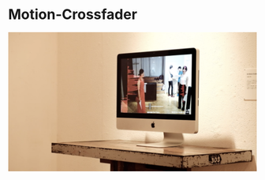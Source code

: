 # Motion-Crossfader
![image.png](https://github.com/ryo-simon-mf/Motion-Crossfader/blob/master/Motion_Crossfader%20copy.png?raw=true)


